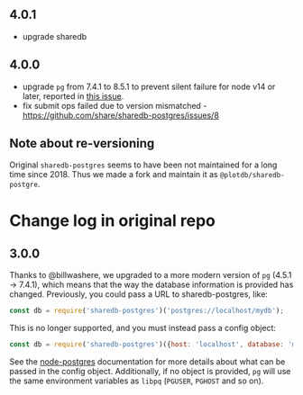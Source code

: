 ## 4.0.1

 - upgrade sharedb


## 4.0.0

 - upgrade `pg` from 7.4.1 to 8.5.1 to prevent silent failure for node v14 or later, reported in [this issue](https://github.com/brianc/node-postgres/issues/2317). 
 - fix submit ops failed due to version mismatched - https://github.com/share/sharedb-postgres/issues/8

## Note about re-versioning

Original `sharedb-postgres` seems to have been not maintained for a long time since 2018. Thus we made a fork and maintain it as `@plotdb/sharedb-postgre`.


# Change log in original repo

## 3.0.0

Thanks to @billwashere, we upgraded to a more modern version of `pg` (4.5.1 ->
7.4.1), which means that the way the database information is provided has
changed. Previously, you could pass a URL to sharedb-postgres, like:

```js
const db = require('sharedb-postgres')('postgres://localhost/mydb');
```

This is no longer supported, and you must instead pass a config object:

```js
const db = require('sharedb-postgres')({host: 'localhost', database: 'mydb'});
```

See the [node-postgres](https://node-postgres.com/features/connecting)
documentation for more details about what can be passed in the config object.
Additionally, if no object is provided, `pg` will use the same environment
variables as `libpq` (`PGUSER`, `PGHOST` and so on).
